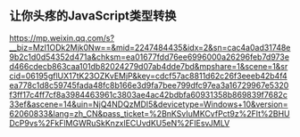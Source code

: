 ## 让你头疼的JavaScript类型转换

https://mp.weixin.qq.com/s?__biz=MzI1ODk2Mjk0Nw==&mid=2247484435&idx=2&sn=cac4a0ad31748e9b2c1d0d54352d471a&chksm=ea01677fdd76ee6996000a26296feb7d973ed466cdecb863caa101db82024279d07ab4dde7bd&mpshare=1&scene=1&srcid=06195gflUX17tK23OZKvEMjP&key=cdcf57ac8811d62c26f3eeeb42b4f4ea778c1d8c59745fada48fc8b166e3d9fa7bee799dfc97ea3a16729967e5320f3ff17c4ff7cf8a3984463961c3803ae4ac42bdbfa60931358b869839f7682c33ef&ascene=14&uin=NjQ4NDQzMDI5&devicetype=Windows+10&version=62060833&lang=zh_CN&pass_ticket=%2BnKSvIuMKCvfPct9z%2Flt%2BHUDcP9vs%2FkFlMGWRuSkKnzxlECUvdKU5eN%2FIEsvJMLV

